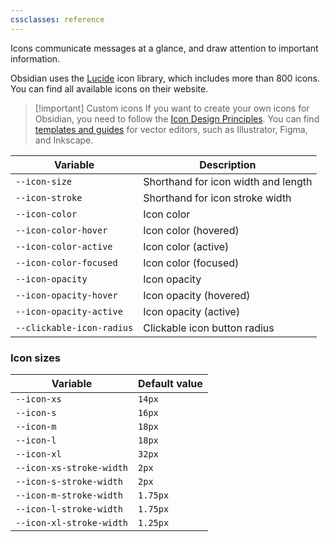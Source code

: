 ```yaml
---
cssclasses: reference
---
```


Icons communicate messages at a glance, and draw attention to important information.

Obsidian uses the [Lucide](https://lucide.dev/) icon library, which includes more than 800 icons. You can find all available icons on their website.

> [!important] Custom icons
> If you want to create your own icons for Obsidian, you need to follow the [Icon Design Principles](https://lucide.dev/guide/design/icon-design-guide). You can find [templates and guides](https://github.com/lucide-icons/lucide/blob/main/CONTRIBUTING.md) for vector editors, such as Illustrator, Figma, and Inkscape.

| Variable                  | Description                         |
| ------------------------- | ----------------------------------- |
| `--icon-size`             | Shorthand for icon width and length |
| `--icon-stroke`           | Shorthand for icon stroke width     |
| `--icon-color`            | Icon color                          |
| `--icon-color-hover`      | Icon color (hovered)                |
| `--icon-color-active`     | Icon color (active)                 |
| `--icon-color-focused`    | Icon color (focused)                |
| `--icon-opacity`          | Icon opacity                        |
| `--icon-opacity-hover`    | Icon opacity (hovered)              |
| `--icon-opacity-active`   | Icon opacity (active)               |
| `--clickable-icon-radius` | Clickable icon button radius        |

### Icon sizes

| Variable                 | Default value |
| ------------------------ | ------------- |
| `--icon-xs`              | `14px`        |
| `--icon-s`               | `16px`        |
| `--icon-m`               | `18px`        |
| `--icon-l`               | `18px`        |
| `--icon-xl`              | `32px`        |
| `--icon-xs-stroke-width` | `2px`         |
| `--icon-s-stroke-width`  | `2px`         |
| `--icon-m-stroke-width`  | `1.75px`      |
| `--icon-l-stroke-width`  | `1.75px`      |
| `--icon-xl-stroke-width` | `1.25px`      |
